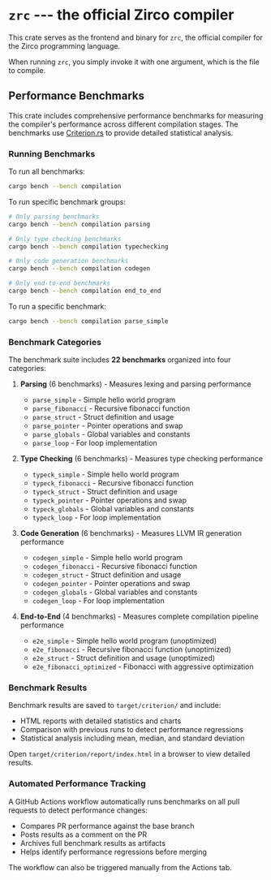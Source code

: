 # `zrc` --- the official Zirco compiler

This crate serves as the frontend and binary for `zrc`, the official compiler for the Zirco
programming language.

When running `zrc`, you simply invoke it with one argument, which is the file to compile.

## Performance Benchmarks

This crate includes comprehensive performance benchmarks for measuring the compiler's performance
across different compilation stages. The benchmarks use [Criterion.rs](https://github.com/bheisler/criterion.rs)
to provide detailed statistical analysis.

### Running Benchmarks

To run all benchmarks:

```bash
cargo bench --bench compilation
```

To run specific benchmark groups:

```bash
# Only parsing benchmarks
cargo bench --bench compilation parsing

# Only type checking benchmarks
cargo bench --bench compilation typechecking

# Only code generation benchmarks
cargo bench --bench compilation codegen

# Only end-to-end benchmarks
cargo bench --bench compilation end_to_end
```

To run a specific benchmark:

```bash
cargo bench --bench compilation parse_simple
```

### Benchmark Categories

The benchmark suite includes **22 benchmarks** organized into four categories:

1. **Parsing** (6 benchmarks) - Measures lexing and parsing performance
   - `parse_simple` - Simple hello world program
   - `parse_fibonacci` - Recursive fibonacci function
   - `parse_struct` - Struct definition and usage
   - `parse_pointer` - Pointer operations and swap
   - `parse_globals` - Global variables and constants
   - `parse_loop` - For loop implementation

2. **Type Checking** (6 benchmarks) - Measures type checking performance
   - `typeck_simple` - Simple hello world program
   - `typeck_fibonacci` - Recursive fibonacci function
   - `typeck_struct` - Struct definition and usage
   - `typeck_pointer` - Pointer operations and swap
   - `typeck_globals` - Global variables and constants
   - `typeck_loop` - For loop implementation

3. **Code Generation** (6 benchmarks) - Measures LLVM IR generation performance
   - `codegen_simple` - Simple hello world program
   - `codegen_fibonacci` - Recursive fibonacci function
   - `codegen_struct` - Struct definition and usage
   - `codegen_pointer` - Pointer operations and swap
   - `codegen_globals` - Global variables and constants
   - `codegen_loop` - For loop implementation

4. **End-to-End** (4 benchmarks) - Measures complete compilation pipeline performance
   - `e2e_simple` - Simple hello world program (unoptimized)
   - `e2e_fibonacci` - Recursive fibonacci function (unoptimized)
   - `e2e_struct` - Struct definition and usage (unoptimized)
   - `e2e_fibonacci_optimized` - Fibonacci with aggressive optimization

### Benchmark Results

Benchmark results are saved to `target/criterion/` and include:
- HTML reports with detailed statistics and charts
- Comparison with previous runs to detect performance regressions
- Statistical analysis including mean, median, and standard deviation

Open `target/criterion/report/index.html` in a browser to view detailed results.

### Automated Performance Tracking

A GitHub Actions workflow automatically runs benchmarks on all pull requests to detect performance changes:

- Compares PR performance against the base branch
- Posts results as a comment on the PR
- Archives full benchmark results as artifacts
- Helps identify performance regressions before merging

The workflow can also be triggered manually from the Actions tab.

